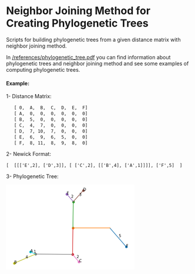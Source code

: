 Neighbor Joining Method for Creating Phylogenetic Trees
==============================

Scripts for building phylogenetic trees from a given distance matrix with neighbor joining method.

In <a href="https://github.com/Alirezafathian/phylogenetic_tree/blob/master/references/phylogenetic_tree.pdf">/references/phylogenetic_tree.pdf</a> you can find information about phylogenetic trees and neighbor joining method and see some examples of computing phylogenetic trees.


#### Example:

1- Distance Matrix:
 
       [ 0,  A,  B,  C,  D,  E,  F]
       [ A,  0,  0,  0,  0,  0,  0]
       [ B,  5,  0,  0,  0,  0,  0]
       [ C,  4,  7,  0,  0,  0,  0]
       [ D,  7, 10,  7,  0,  0,  0]
       [ E,  6,  9,  6,  5,  0,  0]
       [ F,  8, 11,  8,  9,  8,  0]

2- Newick Format:

	[  [[['E',2], ['D',3]], [ ['C',2], [['B',4], ['A',1]]]], ['F',5]  ]

3- Phylogenetic Tree:

![alt text](https://github.com/Alirezafathian/phylogenetic_tree/blob/master/fig/sample_res.png)
 
	
